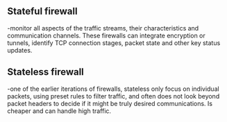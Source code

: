 

## Stateful firewall 
-monitor all aspects of the traffic streams, their characteristics and communication channels. These firewalls can integrate encryption or tunnels, identify TCP connection stages, packet state and other key status updates.






















## Stateless firewall
-one of the earlier iterations of firewalls, stateless only focus on individual packets, using preset rules to filter traffic, and often does not look beyond packet headers to decide if it might be truly desired communications. Is cheaper and can handle high traffic.
